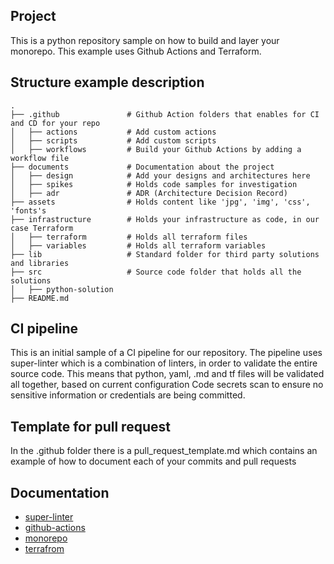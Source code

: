 ## Project
This is a python repository sample on how to build and layer your monorepo.
This example uses Github Actions and Terraform.

## Structure example description
    .
    ├── .github               # Github Action folders that enables for CI and CD for your repo
    │   ├── actions           # Add custom actions
    │   ├── scripts           # Add custom scripts
    │   ├── workflows         # Build your Github Actions by adding a workflow file
    ├── documents             # Documentation about the project
    │   ├── design            # Add your designs and architectures here
    │   ├── spikes            # Holds code samples for investigation
    │   ├── adr               # ADR (Architecture Decision Record)
    ├── assets                # Holds content like 'jpg', 'img', 'css', 'fonts's
    ├── infrastructure        # Holds your infrastructure as code, in our case Terraform
    │   ├── terraform         # Holds all terraform files
    │   ├── variables         # Holds all terraform variables
    ├── lib                   # Standard folder for third party solutions and libraries
    ├── src                   # Source code folder that holds all the solutions
    │   ├── python-solution
    ├── README.md

## CI pipeline 
This is an initial sample of a CI pipeline for our repository. The pipeline uses super-linter which is a combination of linters, in order to validate the entire source code.
This means that python, yaml, .md and tf files will be validated all together, based on current configuration
Code secrets scan to ensure no sensitive information or credentials are being committed.

## Template for pull request

In the .github folder there is a pull_request_template.md which contains an example of how to document each of your commits and pull requests

## Documentation

- [super-linter](https://github.com/github/super-linter)
- [github-actions](https://docs.github.com/en/actions/learn-github-actions/understanding-github-actions)
- [monorepo](https://www.atlassian.com/git/tutorials/monorepos)
- [terrafrom](https://developer.hashicorp.com/terraform/intro)